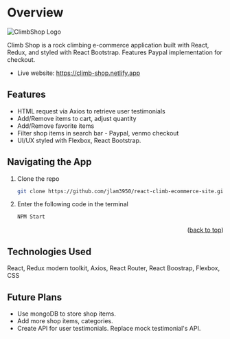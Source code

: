 # Overview 

<img src="src/images/readme_splash.jpg" alt="ClimbShop Logo" min-width="320">


Climb Shop is a rock climbing e-commerce application built with React, Redux, and styled with React Bootstrap. Features Paypal implementation for checkout.

- Live website: https://climb-shop.netlify.app

## Features 
- HTML request via Axios to retrieve user testimonials 
- Add/Remove items to cart, adjust quantity 
- Add/Remove favorite items
- Filter shop items in search bar 
​- Paypal, venmo checkout 
- UI/UX styled with Flexbox, React Bootstrap.

## Navigating the App 

1. Clone the repo
   ```sh
   git clone https://github.com/jlam3950/react-climb-ecommerce-site.git
   ```
2. Enter the following code in the terminal 
   ```sh
   NPM Start
   ```
<p align="right">(<a href="#readme-top">back to top</a>)</p>

## Technologies Used

React, Redux modern toolkit, Axios, React Router, React Boostrap, Flexbox, CSS 

## Future Plans

- Use mongoDB to store shop items. 
- Add more shop items, categories.
- Create API for user testimonials. Replace mock testimonial's API. 

